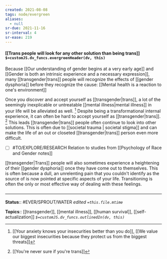 ```yaml
---
created: 2021-08-08
tags: node/evergreen
aliases:
  - null
sr-due: 2021-11-16
sr-interval: 4
sr-ease: 219
---
```


#### [[Trans people will look for any other solution than being trans]] `$=customJS.dv_funcs.evergreenHeader(dv, this)`

Because [[Our understanding of gender begins at a very early age]] and [[Gender is both an intrinsic experience and a necessary expression]], many [[transgender|trans]] people will recognize the effects of [[gender dysphoria]] before they recognize the cause: [[Mental health is a reaction to one's environment]] 

Once you discover and accept yourself as [[transgender|trans]], a lot of the seemingly inexplicable or untreatable [[mental illness|mental illness]] in your life will be alleviated as well. [^1] Despite being a transformational internal experience, it can often be hard to accept yourself as [[transgender|trans]]. [^2] This leads [[transgender|trans]] people often continue to look into other solutions. This is often due to [[societal trauma | societal stigma]] and can make the life of an out or closeted [[transgender|trans]] person even more difficult. 

- [ ] #TO/EXPLORE/RESEARCH Relation to studies from [[Psychology of Race and Gender notes]]

[^1]: [[Your anxiety knows your insecurities better than you do]], [[We value our biggest insecurities because they protect us from the biggest threats]]
[^2]: [[You're never sure if you're trans]]

[[transgender|Trans]] people will also sometimes experience a heightening of their [[gender dysphoria]] once they have come out to themselves. This is often because a dull, an unrelenting pain that you couldn't identify as the source of is now pointed at specific aspects of your life. Transitioning is often the only or most effective way of dealing with these feelings.

### <hr class="footnote"/>

**Status**:: #EVER/SPROUT/WATER 
*edited `=this.file.mtime`*

**Topics**:: [[transgender]], [[mental illness]], [[human survival]], [[self-actualization]]
*`$=customJS.dv_funcs.outlinedIn(dv, this)`*
